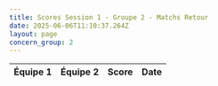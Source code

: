 ```yaml
---
title: Scores Session 1 - Groupe 2 - Matchs Retour
date: 2025-06-06T11:10:37.264Z
layout: page
concern_group: 2
---
```




| Équipe 1 | Équipe 2 | Score | Date |
|----------|----------|-------|------|

